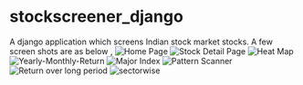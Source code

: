 # stockscreener_django

A django application which screens Indian stock market stocks.
A few screen shots are as below ,
![Home Page](https://user-images.githubusercontent.com/85547411/156754116-777c4299-aff0-4e41-8b74-607244e59c8e.png)
![Stock Detail Page](https://user-images.githubusercontent.com/85547411/156754136-b9b2be8a-7a8b-4055-a989-b87773b2ba63.png)
![Heat Map](https://user-images.githubusercontent.com/85547411/156754140-28cebee0-31b6-46ec-9eeb-7e6f9c35e285.png)
![Yearly-Monthly-Return](https://user-images.githubusercontent.com/85547411/156754110-459c2c03-f387-4279-afd5-3cfb4fd9508f.png)
![Major Index](https://user-images.githubusercontent.com/85547411/156754118-7bbfbb93-0361-4e61-a1e2-f322ade0491a.png)
![Pattern Scanner](https://user-images.githubusercontent.com/85547411/156754121-b8cd7f95-e378-4e12-8c41-1b5b12e96a3b.png)
![Return over long period](https://user-images.githubusercontent.com/85547411/156754126-20a22ac8-e84c-4224-b47a-01ebc097f8b9.png)
![sectorwise](https://user-images.githubusercontent.com/85547411/156754135-53bcda13-4ca1-4e1f-90e5-41214af487d3.png)


